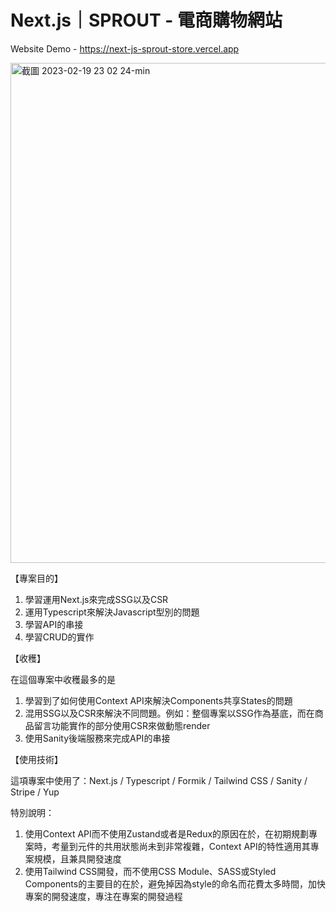 # Next.js｜SPROUT - 電商購物網站

Website Demo - https://next-js-sprout-store.vercel.app

<img width="800" alt="截圖 2023-02-19 23 02 24-min" src="https://user-images.githubusercontent.com/104335056/222966050-9e411d73-009c-4b0c-a6e1-1685c5de0d8f.png">

【專案目的】
1. 學習運用Next.js來完成SSG以及CSR
2. 運用Typescript來解決Javascript型別的問題
3. 學習API的串接
4. 學習CRUD的實作

【收穫】

在這個專案中收穫最多的是
1. 學習到了如何使用Context API來解決Components共享States的問題
2. 混用SSG以及CSR來解決不同問題。例如：整個專案以SSG作為基底，而在商品留言功能實作的部分使用CSR來做動態render
3. 使用Sanity後端服務來完成API的串接

【使用技術】

這項專案中使用了：Next.js / Typescript / Formik / Tailwind CSS / Sanity / Stripe / Yup

特別說明：
1. 使用Context API而不使用Zustand或者是Redux的原因在於，在初期規劃專案時，考量到元件的共用狀態尚未到非常複雜，Context API的特性適用其專案規模，且兼具開發速度
2. 使用Tailwind CSS開發，而不使用CSS Module、SASS或Styled Components的主要目的在於，避免掉因為style的命名而花費太多時間，加快專案的開發速度，專注在專案的開發過程
